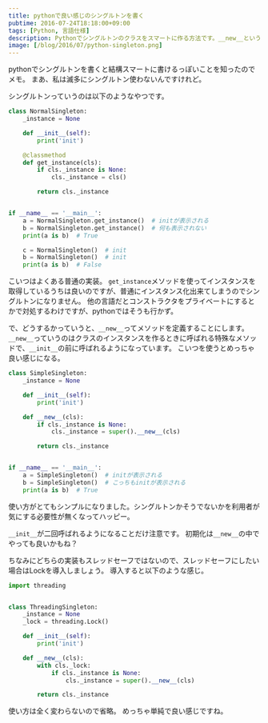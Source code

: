 ```yaml
---
title: pythonで良い感じのシングルトンを書く
pubtime: 2016-07-24T18:18:00+09:00
tags: [Python, 言語仕様]
description: Pythonでシングルトンのクラスをスマートに作る方法です。__new__というメソッドを使用することで、通常のクラスと同じようなインターフェースで使えるようにしています。
image: [/blog/2016/07/python-singleton.png]
---
```


pythonでシングルトンを書くと結構スマートに書けるっぽいことを知ったのでメモ。
まあ、私は滅多にシングルトン使わないんですけれど。

シングルトンっていうのは以下のようなやつです。
``` python
class NormalSingleton:
    _instance = None

    def __init__(self):
        print('init')

    @classmethod
    def get_instance(cls):
        if cls._instance is None:
            cls._instance = cls()

        return cls._instance


if __name__ == '__main__':
    a = NormalSingleton.get_instance()  # initが表示される
    b = NormalSingleton.get_instance()  # 何も表示されない
    print(a is b)  # True

    c = NormalSingleton()  # init
    b = NormalSingleton()  # init
    print(a is b)  # False
```
こいつはよくある普通の実装。
`get_instance`メソッドを使ってインスタンスを取得しているうちは良いのですが、普通にインスタンス化出来てしまうのでシングルトンになりません。
他の言語だとコンストラクタをプライベートにするとかで対処するわけですが、pythonではそうも行かず。

で、どうするかっていうと、`__new__`ってメソッドを定義することにします。
`__new__`っていうのはクラスのインスタンスを作るときに呼ばれる特殊なメソッドで、`__init__`の前に呼ばれるようになっています。
こいつを使うとめっちゃ良い感じになる。

``` python
class SimpleSingleton:
    _instance = None

    def __init__(self):
        print('init')

    def __new__(cls):
        if cls._instance is None:
            cls._instance = super().__new__(cls)

        return cls._instance


if __name__ == '__main__':
    a = SimpleSingleton()  # initが表示される
    b = SimpleSingleton()  # こっちもinitが表示される
    print(a is b)  # True
```
使い方がとてもシンプルになりました。シングルトンかそうでないかを利用者が気にする必要性が無くなってハッピー。

`__init__`が二回呼ばれるようになることだけ注意です。
初期化は`__new__`の中でやっても良いかもね？

ちなみにどちらの実装もスレッドセーフではないので、スレッドセーフにしたい場合はLockを導入しましょう。
導入すると以下のような感じ。
``` python
import threading


class ThreadingSingleton:
    _instance = None
    _lock = threading.Lock()

    def __init__(self):
        print('init')

    def __new__(cls):
        with cls._lock:
            if cls._instance is None:
                cls._instance = super().__new__(cls)

        return cls._instance
```
使い方は全く変わらないので省略。
めっちゃ単純で良い感じですね。
